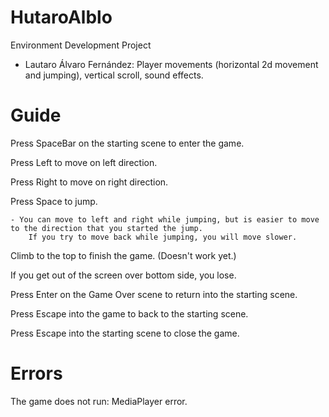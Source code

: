 # HutaroAlblo
Environment Development Project

- Lautaro Álvaro Fernández: Player movements (horizontal 2d movement and jumping), vertical scroll,
	sound effects.

# Guide

Press SpaceBar on the starting scene to enter the game.


Press Left to move on left direction.

Press Right to move on right direction.

Press Space to jump.

	- You can move to left and right while jumping, but is easier to move to the direction that you started the jump.
		If you try to move back while jumping, you will move slower.
		
		
Climb to the top to finish the game. (Doesn't work yet.)


If you get out of the screen over bottom side, you lose.

Press Enter on the Game Over scene to return into the starting scene.


Press Escape into the game to back to the starting scene.

Press Escape into the starting scene to close the game.


# Errors

The game does not run: MediaPlayer error.
